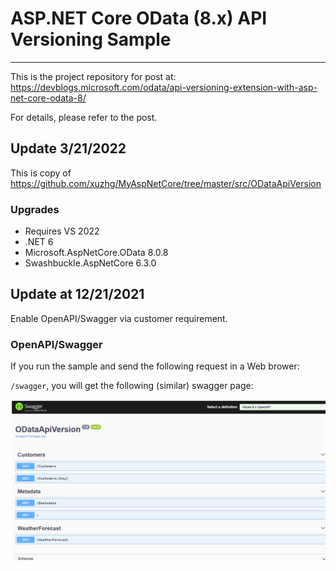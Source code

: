 # ASP.NET Core OData (8.x) API Versioning Sample

---
This is the project repository for post at: https://devblogs.microsoft.com/odata/api-versioning-extension-with-asp-net-core-odata-8/

For details, please refer to the post.

## Update 3/21/2022

This is copy of https://github.com/xuzhg/MyAspNetCore/tree/master/src/ODataApiVersion

### Upgrades
- Requires VS 2022
- .NET 6
- Microsoft.AspNetCore.OData 8.0.8
- Swashbuckle.AspNetCore 6.3.0

## Update at 12/21/2021

Enable OpenAPI/Swagger via customer requirement.

### OpenAPI/Swagger

If you run the sample and send the following request in a Web brower:

`/swagger`, you will get the following (similar) swagger page:

![image](Images/api_versioning_swagger.png)

